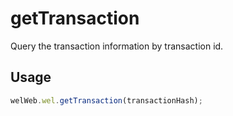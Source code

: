 # getTransaction
Query the transaction information by transaction id.

## Usage
```javascript
welWeb.wel.getTransaction(transactionHash);
```
